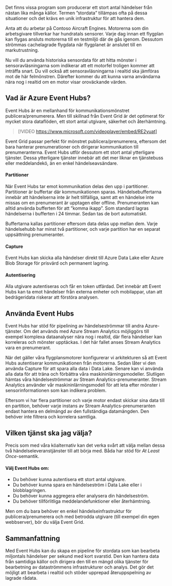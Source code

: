 Det finns vissa program som producerar ett stort antal händelser från nästan lika många källor. Termen ”stordata” tillämpas ofta på dessa situationer och det krävs en unik infrastruktur för att hantera dem.

Anta att du arbetar på Contoso Aircraft Engines. Motorerna som din arbetsgivare tillverkar har hundratals sensorer. Varje dag innan ett flygplan kan flygas ansluts motorerna till en testmiljö där de gås igenom. Dessutom strömmas cachelagrade flygdata när flygplanet är anslutet till en markutrustning.

Nu vill du använda historiska sensordata för att hitta mönster i sensoravläsningarna som indikerar att ett motorfel troligen kommer att inträffa snart. Du vill också att sensoravläsningarna i realtid ska jämföras mot de här felmönstren. Därefter kommer du att kunna varna användarna nära nog i realtid om en motor visar oroväckande värden.

## <a name="what-is-azure-event-hubs"></a>Vad är Azure Event Hubs?
Event Hubs är en mellanhand för kommunikationsmönstret publicera/prenumerera. Men till skillnad från Event Grid är det optimerat för mycket stora dataflöden, ett stort antal utgivare, säkerhet och återhämtning.

> [!VIDEO https://www.microsoft.com/videoplayer/embed/RE2yuat]

Event Grid passar perfekt för mönstret publicera/prenumerera, eftersom det bara hanterar prenumerationer och dirigerar kommunikation till prenumeranterna. Event Hubs utför dessutom ett stort antal ytterligare tjänster. Dessa ytterligare tjänster innebär att det mer liknar en tjänstebuss eller meddelandekö, än en enkel händelseavsändare.

#### <a name="partitions"></a>Partitioner
När Event Hubs tar emot kommunikation delas den upp i partitioner. Partitioner är buffertar där kommunikationen sparas. Händelsebuffertarna innebär att händelserna inte är helt tillfälliga, samt att en händelse inte missas om en prenumerant är upptagen eller offline. Prenumeranten kan alltid använda bufferten för att ”komma ikapp”. Som standard lagras händelserna i bufferten i 24 timmar. Sedan tas de bort automatiskt.

Buffertarna kallas partitioner eftersom data delas upp mellan dem. Varje händelsehubb har minst två partitioner, och varje partition har en separat uppsättning prenumeranter.

#### <a name="capture"></a>Capture
Event Hubs kan skicka alla händelser direkt till Azure Data Lake eller Azure Blob Storage för prisvärd och permanent lagring.

#### <a name="authentication"></a>Autentisering
Alla utgivare autentiseras och får en token utfärdad. Det innebär att Event Hubs kan ta emot händelser från externa enheter och mobilappar, utan att bedrägeridata riskerar att förstöra analysen. 

## <a name="using-event-hubs"></a>Använda Event Hubs
Event Hubs har stöd för pipelining av händelseströmmar till andra Azure-tjänster. Om det används med Azure Stream Analytics möjliggörs till exempel komplexa dataanalyser nära nog i realtid, där flera händelser kan korreleras och mönster upptäckas. I det här fallet anses Stream Analytics vara en prenumerant.

När det gäller våra flygplansmotorer konfigurerar vi arkitekturen så att Event Hubs autentiserar kommunikationen från motorerna. Sedan låter vi den använda Capture för att spara alla data i Data Lake. Senare kan vi använda alla data för att träna och förbättra våra maskininlärningsmodeller. Slutligen hämtas våra händelseströmmar av Stream Analytics-prenumeranter. Stream Analytics använder vår maskininlärningsmodell för att leta efter mönster i sensorinformationen som kan indikera problem.

Eftersom vi har flera partitioner och varje motor endast skickar sina data till en partition, behöver varje instans av Stream Analytics-prenumeranten endast hantera en delmängd av den fullständiga datamängden. Den behöver inte filtrera och korrelera samtliga.

## <a name="which-service-should-i-choose"></a>Vilken tjänst ska jag välja?
Precis som med våra köalternativ kan det verka svårt att välja mellan dessa två händelseleveranstjänster till att börja med. Båda har stöd för *At Least Once*-semantik.

#### <a name="choose-event-hubs-if"></a>Välj Event Hubs om:  

- Du behöver kunna autentisera ett stort antal utgivare.
- Du behöver kunna spara en händelseström i Data Lake eller i blobblagringen.
- Du behöver kunna aggregera eller analysera din händelseström.
- Du behöver tillförlitliga meddelandefunktioner eller återhämtning.  

Men om du bara behöver en enkel händelseinfrastruktur för publicera/prenumerera och med betrodda utgivare (till exempel din egen webbserver), bör du välja Event Grid.

## <a name="summary"></a>Sammanfattning
Med Event Hubs kan du skapa en pipeline för stordata som kan bearbeta miljontals händelser per sekund med kort svarstid. Den kan hantera data från samtidiga källor och dirigera den till en mängd olika tjänster för bearbetning av dataströmmens infrastrukturer och analys. Det gör det möjligt att bearbeta i realtid och stöder upprepad återuppspelning av lagrade rådata. 